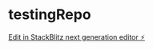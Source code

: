 # testingRepo

[Edit in StackBlitz next generation editor ⚡️](https://stackblitz.com/~/github.com/LuffydaGoat04/testingRepo)